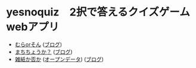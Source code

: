 # yesnoquiz　2択で答えるクイズゲームwebアプリ

- [むらorそん](https://fukuno.jig.jp/app/opendatacity/muraorson.html) ([ブログ](https://fukuno.jig.jp/2753))
- [まちちょうか？](https://fukuno.jig.jp/app/opendatacity/machiorcho.html) ([ブログ](https://fukuno.jig.jp/2752))
- [雑紙か否か](https://code4fukui.github.io/yesnoquiz/zatsugami_or_not.html) ([オープンデータ](zatsugami.csv)) ([ブログ](https://fukuno.jig.jp/3529))
